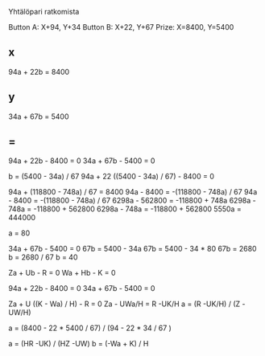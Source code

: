 Yhtälöpari ratkomista


Button A: X+94, Y+34
Button B: X+22, Y+67
Prize: X=8400, Y=5400

x
--
94a + 22b = 8400

y
--
34a + 67b = 5400


=
--
94a + 22b - 8400 = 0
34a + 67b - 5400 = 0

b = (5400 - 34a) / 67
94a + 22 ((5400 - 34a) / 67) - 8400 = 0

94a + (118800 - 748a) / 67 = 8400
94a - 8400 = -(118800 - 748a) / 67
94a - 8400 = -(118800 - 748a) / 67
6298a - 562800 = -118800 + 748a
6298a - 748a = -118800 + 562800 
6298a - 748a = -118800 + 562800 
5550a = 444000

a = 80



34a + 67b - 5400 = 0
67b = 5400 - 34a
67b = 5400 - 34 * 80
67b = 2680
b = 2680 / 67
b = 40




Za + Ub - R = 0
Wa + Hb - K = 0

94a + 22b - 8400 = 0
34a + 67b - 5400 = 0

Za + U ((K - Wa) / H) - R = 0
Za - UWa/H = R  -UK/H 
a  = (R -UK/H) / (Z -UW/H)

a = (8400 - 22 * 5400 / 67) / (94 - 22 * 34 / 67 )

a  = (HR -UK) / (HZ -UW)
b  = (-Wa + K) / H